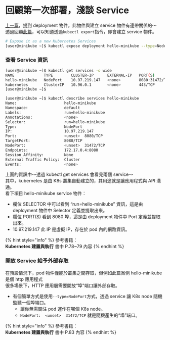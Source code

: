 # 回顧第一次部署，淺談 Service

[上一篇](https://fufu.gitbook.io/kk8s/first-pod-deployment)，提到 deployment 物件，此物件與建立 service 物件有連帶關係的～  
透過回顧[此篇](https://fufu.gitbook.io/kk8s/startup-kubernetes-via-minikube)，可以知道透過`kubectl export`指令，即會建立 service 物件。

```bash
# Expose it as a new Kubernetes Services
[user@minikube ~]$ kubectl expose deployment hello-minikube --type=NodePort service/hello-minikube exposed

```

### 查看 Service 資訊

```bash
[user@minikube ~]$ kubectl get services -o wide
NAME             TYPE        CLUSTER-IP      EXTERNAL-IP   PORT(S)          AGE   SELECTOR
hello-minikube   NodePort    10.97.219.147   <none>        8080:31472/TCP   3d    run=hello-minikube
kubernetes       ClusterIP   10.96.0.1       <none>        443/TCP          5d    <none>
[user@minikube ~]$

[user@minikube ~]$ kubectl describe services hello-minikube
Name:                     hello-minikube
Namespace:                default
Labels:                   run=hello-minikube
Annotations:              <none>
Selector:                 run=hello-minikube
Type:                     NodePort
IP:                       10.97.219.147
Port:                     <unset>  8080/TCP
TargetPort:               8080/TCP
NodePort:                 <unset>  31472/TCP
Endpoints:                172.17.0.4:8080
Session Affinity:         None
External Traffic Policy:  Cluster
Events:                   <none>

```

上面的資訊中～透過 kubectl get services 會看見兩個 service～   
其中，kubernetes 是由 K8s 叢集自動建立的，其用途就是讓應用程式與 API 溝通。  
看下項目 hello-minikube service 物件：

* 欄位 SELECTOR 中可以看到 “run=hello-minikube” 資訊，這是由 deployment 物件中 Selector 定義並提取出來。
* 欄位 PORT\(S\) 看到 8080 埠，這是由 deployment 物件中 Port 定義並提取出來。
* 10.97.219.147 此 IP 是虛擬 IP，存在於 pod 內的網路資訊。

{% hint style="info" %}
參考書籍：   
**Kubernetes 建置與執行** 書中 P.78~79 內容
{% endhint %}

### 開放 Service 給予外部存取

在預設情況下，pod 物件僅能於叢集之間存取，但例如此篇案例 hello-minikube 是個 http 應用程式  
很多場景下，HTTP 應用層需要開放“埠”端口讓外部存取。

* 有個簡單方式是使用`--type=NodePort`方式，透過 service 讓 K8s node 隨機監聽一個埠端口。
  * 讓你無需關注 pod 運作在哪個 K8s node。
  * `NodePort:  <unset>  31472/TCP` 就是隨機產生的“埠”端口。

{% hint style="info" %}
參考書籍：   
**Kubernetes 建置與執行** 書中 P.83 內容
{% endhint %}

